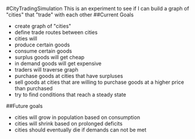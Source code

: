 #CityTradingSimulation
This is an experiment to see if I can build a graph of "cities" that "trade" with each other
##Current Goals
* create graph of "cities"
* define trade routes between cities
* cities will 
 * produce certain goods
 * consume certain goods
 * surplus goods will get cheap
 * in demand goods will get expensive
* traders will traverse graph
 * purchase goods at cities that have surpluses
 * sell goods at cities that are willing to purchase goods at a higher price than purchased
* try to find conditions that reach a steady state

##Future goals
* cities will grow in population based on consumption
* cities will shrink based on prolonged deficits
* cities should eventually die if demands can not be met
